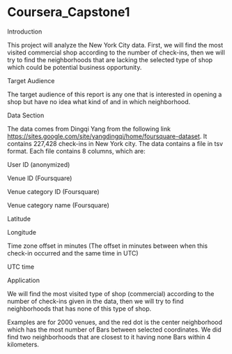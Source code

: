 # Coursera_Capstone1
Introduction

This project will analyze the New York City data. First, we will find the most visited commercial shop according to the number of check-ins, then we will try to find the neighborhoods that are lacking the selected type of shop which could be potential business opportunity.

Target Audience

The target audience of this report is any one that is interested in opening a shop but have no idea what kind of and in which neighborhood.

Data Section

The data comes from Dingqi Yang from the following link https://sites.google.com/site/yangdingqi/home/foursquare-dataset. It contains 227,428 check-ins in New York city. The data contains a file in tsv format. Each file contains 8 columns, which are:

User ID (anonymized)

Venue ID (Foursquare)

Venue category ID (Foursquare)

Venue category name (Foursquare)

Latitude

Longitude

Time zone offset in minutes (The offset in minutes between when this check-in occurred and the same time in UTC)

UTC time

Application

We will find the most visited type of shop (commercial) according to the number of check-ins given in the data, then we will try to find neighborhoods that has none of this type of shop.

Examples are for 2000 venues, and the red dot is the center neighborhood which has the most number of Bars between selected coordinates. We did find two neighborhoods that are closest to it having none Bars within 4 kilometers.

   
